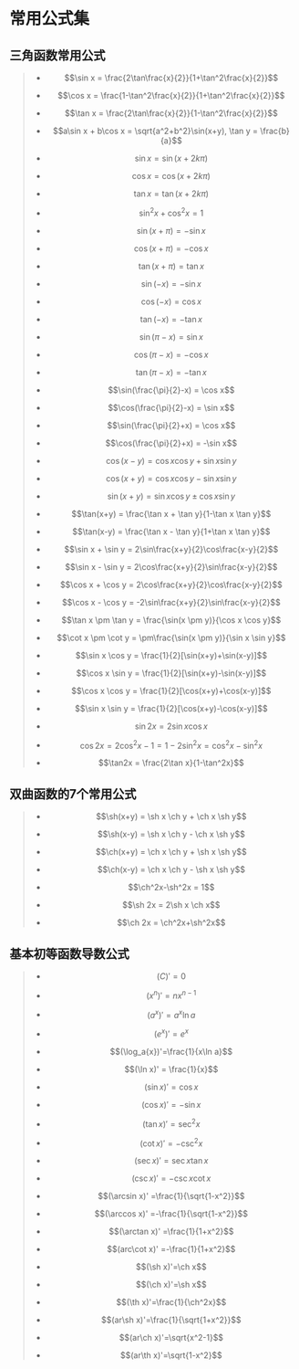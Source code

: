 # 常用公式集

## 三角函数常用公式

> - $$\sin x = \frac{2\tan\frac{x}{2}}{1+\tan^2\frac{x}{2}}$$
>
> - $$\cos x = \frac{1-\tan^2\frac{x}{2}}{1+\tan^2\frac{x}{2}}$$
>
> - $$\tan x = \frac{2\tan\frac{x}{2}}{1-\tan^2\frac{x}{2}}$$
>
> - $$a\sin x + b\cos x = \sqrt{a^2+b^2}\sin(x+y), \tan y = \frac{b}{a}$$
>
> - $$\sin x = \sin(x+2k\pi)$$
>
> - $$\cos x = \cos(x+2k\pi)$$
>
> - $$\tan x = \tan(x+2k\pi)$$
>
> - $$\sin^2 x + \cos^2 x = 1$$
>
> - $$\sin(x+\pi) = -\sin x$$
>
> - $$\cos(x+\pi) = -\cos x$$
>
> - $$\tan(x+\pi) = \tan x$$
>
> - $$\sin(-x) = -\sin x$$
>
> - $$\cos(-x) = \cos x$$
>
> - $$\tan(-x) = -\tan x$$
>
> - $$\sin(\pi-x) = \sin x$$
>
> - $$\cos(\pi-x) = -\cos x$$
>
> - $$\tan(\pi-x) = -\tan x$$
>
> - $$\sin(\frac{\pi}{2}-x) = \cos x$$
>
> - $$\cos(\frac{\pi}{2}-x) = \sin x$$
>
> - $$\sin(\frac{\pi}{2}+x) = \cos x$$
>
> - $$\cos(\frac{\pi}{2}+x) = -\sin x$$
>
> - $$\cos(x-y) = \cos x \cos y + \sin x \sin y$$
>
> - $$\cos(x+y) = \cos x \cos y - \sin x \sin y$$
>
> - $$\sin(x+y) = \sin x \cos y \pm \cos x \sin y$$
>
> - $$\tan(x+y) = \frac{\tan x + \tan y}{1-\tan x \tan y}$$
>
> - $$\tan(x-y) = \frac{\tan x - \tan y}{1+\tan x \tan y}$$
>
> - $$\sin x + \sin y = 2\sin\frac{x+y}{2}\cos\frac{x-y}{2}$$
>
> - $$\sin x - \sin y = 2\cos\frac{x+y}{2}\sin\frac{x-y}{2}$$
>
> - $$\cos x + \cos y = 2\cos\frac{x+y}{2}\cos\frac{x-y}{2}$$
>
> - $$\cos x - \cos y = -2\sin\frac{x+y}{2}\sin\frac{x-y}{2}$$
>
> - $$\tan x \pm \tan y = \frac{\sin(x \pm y)}{\cos x \cos y}$$
>
> - $$\cot x \pm \cot y = \pm\frac{\sin(x \pm y)}{\sin x \sin y}$$
>
> - $$\sin x \cos y = \frac{1}{2}[\sin(x+y)+\sin(x-y)]$$
>
> - $$\cos x \sin y = \frac{1}{2}[\sin(x+y)-\sin(x-y)]$$
>
> - $$\cos x \cos y = \frac{1}{2}[\cos(x+y)+\cos(x-y)]$$
>
> - $$\sin x \sin y = \frac{1}{2}[\cos(x+y)-\cos(x-y)]$$
>
> - $$\sin2x = 2\sin x\cos x$$
>
> - $$\cos2x = 2\cos^2x-1 = 1-2\sin^2x = \cos^2x-\sin^2x$$
>
> - $$\tan2x = \frac{2\tan x}{1-\tan^2x}$$

## 双曲函数的7个常用公式

> - $$\sh(x+y) = \sh x \ch y + \ch x \sh y$$
>
> - $$\sh(x-y) = \sh x \ch y - \ch x \sh y$$
>
> - $$\ch(x+y) = \ch x \ch y + \sh x \sh y$$
>
> - $$\ch(x-y) = \ch x \ch y - \sh x \sh y$$
>
> - $$\ch^2x-\sh^2x = 1$$
>
> - $$\sh 2x = 2\sh x \ch x$$
>
> - $$\ch 2x = \ch^2x+\sh^2x$$

## 基本初等函数导数公式

> - $$(C)'=0$$
>
> - $$(x^n)'=nx^{n-1}$$
>
> - $$(a^x)'=a^x\ln a$$
>
> - $$(e^x)'=e^x$$
>
> - $$(\log_a{x})'=\frac{1}{x\ln a}$$
>
> - $$(\ln x)' = \frac{1}{x}$$
>
> - $$(\sin x)'=\cos x$$
>
> - $$(\cos x)'=-\sin x$$
>
> - $$(\tan x)'=\sec^2 x$$
>
> - $$(\cot x)'=-\csc^2 x$$
>
> - $$(\sec x)'=\sec x\tan x$$
>
> - $$(\csc x)'=-\csc x\cot x$$
>
> - $$(\arcsin x)' =\frac{1}{\sqrt{1-x^2}}$$
>
> - $$(\arccos x)' =-\frac{1}{\sqrt{1-x^2}}$$
>
> - $$(\arctan x)' =\frac{1}{1+x^2}$$
>
> - $$(arc\cot x)' =-\frac{1}{1+x^2}$$
>
> - $$(\sh x)'=\ch x$$
>
> - $$(\ch x)'=\sh x$$
>
> - $$(\th x)'=\frac{1}{\ch^2x}$$
>
> - $$(ar\sh x)'=\frac{1}{\sqrt{1+x^2}}$$
>
> - $$(ar\ch x)'=\sqrt{x^2-1}$$
>
> - $$(ar\th x)'=\sqrt{1-x^2}$$